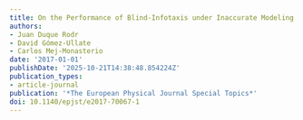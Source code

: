 ```yaml
---
title: On the Performance of Blind-Infotaxis under Inaccurate Modeling of the Environment
authors:
- Juan Duque Rodr
- David Gómez-Ullate
- Carlos Mej-Monasterio
date: '2017-01-01'
publishDate: '2025-10-21T14:38:48.854224Z'
publication_types:
- article-journal
publication: '*The European Physical Journal Special Topics*'
doi: 10.1140/epjst/e2017-70067-1
---
```

